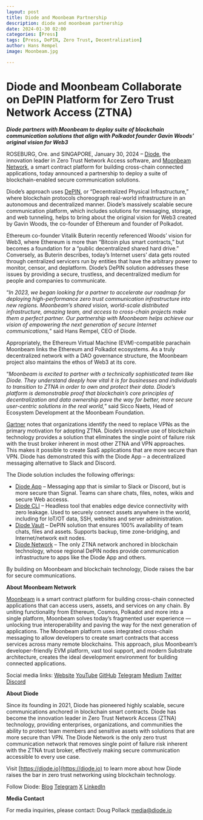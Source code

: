 ```yaml
---
layout: post
title: Diode and Moonbeam Partnership
description: diode and moonbeam partnership
date: 2024-01-30 02:00
categories: [Press]
tags: [Press, DePIN, Zero Trust, Decentralization]
author: Hans Rempel
image: Moonbeam.jpg

---
```


# Diode and Moonbeam Collaborate on DePIN Platform for Zero Trust Network Access (ZTNA)

**_Diode partners with Moonbeam to deploy suite of blockchain communication solutions that align with Polkadot founder Gavin Woods’ original vision for Web3_**

ROSEBURG, Ore. and SINGAPORE,  January 30, 2024 –  [Diode](https://diode.io), the innovation leader in Zero Trust Network Access software, and [Moonbeam Network](https://moonbeam.network), a smart contract platform for building cross-chain connected applications, today announced a partnership  to deploy a suite of blockchain-enabled secure communication solutions. 

Diode’s approach uses [DePIN](https://www.coindesk.com/consensus-magazine/2024/01/29/how-ai-and-depin-will-change-web3/), or “Decentralized Physical Infrastructure,” where blockchain protocols choreograph real-world infrastructure in an autonomous and decentralized manner.  Diode’s massively scalable secure communication platform, which includes solutions for messaging, storage, and web tunneling, helps to bring about the original vision for Web3 created by Gavin Woods, the co-founder of Ethereum and founder of Polkadot. 

Ethereum co-founder Vitalik Buterin recently referenced Woods’ vision for Web3, where Ethereum is more than “Bitcoin plus smart contracts,” but becomes a foundation for a “public decentralized shared hard drive.”  Conversely, as Buterin describes, today’s Internet users’ data gets routed through centralized servicers run by entities that have the arbitrary power to monitor, censor, and deplatform.  Diode’s DePIN solution addresses these issues by providing a secure, trustless, and decentralized medium for people and companies to communicate. 

“_In 2023, we began looking for a partner to accelerate our roadmap for deploying high-performance zero trust communication infrastructure into new regions. Moonbeam’s shared vision, world-scale distributed infrastructure, amazing team, and access to cross-chain projects make them a perfect partner. Our partnership with Moonbeam helps achieve our vision of empowering the next generation of secure Internet communications,_” said Hans Rempel, CEO of Diode.

Appropriately, the Ethereum Virtual Machine (EVM)-compatible parachain Moonbeam links the Ethereum and Polkadot ecosystems. As a truly decentralized network with a DAO governance structure, the Moonbeam project also maintains the ethos of Web3 at its core.

“_Moonbeam is excited to partner with a technically sophisticated team like Diode. They understand deeply how vital it is for businesses and individuals to transition to ZTNA in order to own and protect their data. Diode’s platform is demonstrable proof that blockchain’s core principles of decentralization and data ownership pave the way for better, more secure user-centric solutions in the real world,_” said Sicco Naets, Head of Ecosystem Development at the Moonbeam Foundation.

[Gartner](https://gartner.com) notes that organizations identify the need to replace VPNs as the primary motivation for adopting ZTNA. Diode’s innovative use of blockchain technology provides a solution that eliminates the single point of failure risk with the trust broker inherent in most other ZTNA and VPN approaches.  This makes it possible to create SaaS applications that are more secure than VPN.  Diode has demonstrated this with the Diode App – a decentralized messaging alternative to Slack and Discord.  

The Diode solution includes the following offerings:

* [Diode App](https://diode.io/solutions/app) – Messaging app that is similar to Slack or Discord, but is more secure than Signal. Teams can share chats, files, notes, wikis and secure Web accesss.
* [Diode CLI](https://diode.io/solutions/cli) – Headless tool that enables edge device connectivity with zero leakage. Used to securely connect assets anywhere in the world, including for IoT/OT data, SSH, websites and server administration.
* [Diode Vault](https://diode.io/solutions/vault) – DePIN solution that ensures 100% availability of team chats, files and assets. Supports backup, time zone-bridging, and Internet/network exit nodes.
* [Diode Network](https://diode.io/solutions/network) – The only ZTNA network anchored in blockchain technology, whose regional DePIN nodes provide communication infrastructure to apps like the Diode App and  others.

By building on Moonbeam and blockchain technology, Diode raises the bar for secure communications.

**About Moonbeam Network**

[Moonbeam](https://moonbeam.network) is a smart contract platform for building cross-chain connected applications that can access users, assets, and services on any chain. By uniting functionality from Ethereum, Cosmos, Polkadot and more into a single platform, Moonbeam solves today’s fragmented user experience — unlocking true interoperability and paving the way for the next generation of applications. The Moonbeam platform uses integrated cross-chain messaging to allow developers to create smart contracts that access services across many remote blockchains. This approach, plus Moonbeam’s developer-friendly EVM platform, vast tool support, and modern Substrate architecture, creates the ideal development environment for building connected applications.

Social media links: [Website](https://moonbeam.network/) [YouTube](https://www.youtube.com/c/MoonbeamNetwork) [GitHub](https://github.com/PureStake/moonbeam) [Telegram](https://t.me/Moonbeam_Official) [Medium](https://medium.com/moonbeam-network) [Twitter](https://twitter.com/moonbeamnetwork) [Discord](https://discord.gg/moonbeam)

**About Diode**

Since its founding in 2021, Diode has pioneered highly scalable, secure communications anchored in blockchain smart contracts.  Diode has become the innovation leader in Zero Trust Network Access (ZTNA) technology, providing enterprises, organizations, and communities the ability to protect team members and sensitive assets with solutions that are more secure than VPN. The Diode Network is the only zero trust communication network that removes single point of failure risk inherent with the ZTNA trust broker, effectively making secure communication accessible to every use case.

Visit [https://diode.io](https://diode.io) to learn more about how Diode raises the bar in zero trust networking using blockchain technology. 

Follow Diode: [Blog](https://diode.io/blog) [Telegram](https://t.me/diode_chain) [X](https://x.com/diode_chain) [LinkedIn](https://linkedin.com/company/diode-chain)

**Media Contact**

For media inquiries, please contact:
Doug Pollack
media@diode.io

